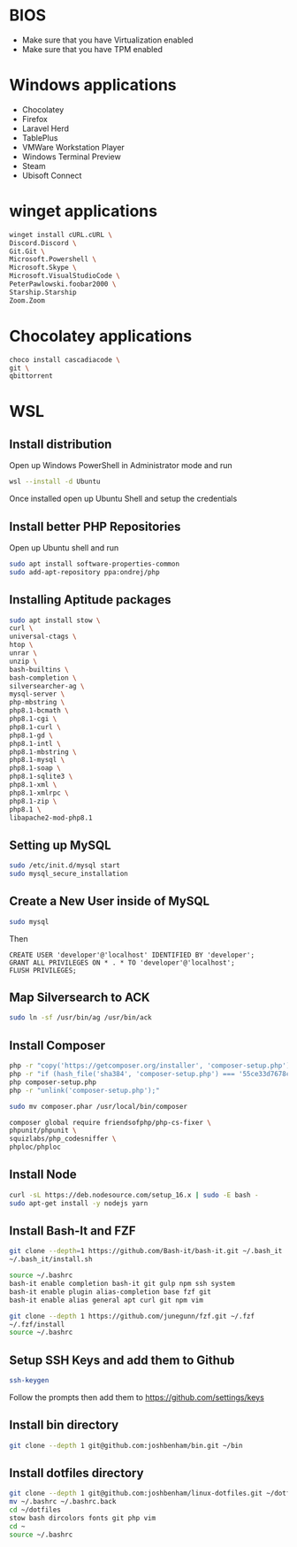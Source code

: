 # BIOS

 - Make sure that you have Virtualization enabled
 - Make sure that you have TPM enabled

# Windows applications

 - Chocolatey
 - Firefox
 - Laravel Herd
 - TablePlus
 - VMWare Workstation Player
 - Windows Terminal Preview
 - Steam
 - Ubisoft Connect

# winget applications

```bash
winget install cURL.cURL \
Discord.Discord \
Git.Git \ 
Microsoft.Powershell \ 
Microsoft.Skype \ 
Microsoft.VisualStudioCode \
PeterPawlowski.foobar2000 \
Starship.Starship
Zoom.Zoom
```

# Chocolatey applications

```bash
choco install cascadiacode \
git \
qbittorrent
```

# WSL

## Install distribution

Open up Windows PowerShell in Administrator mode and run

```bash
wsl --install -d Ubuntu
```

Once installed open up Ubuntu Shell and setup the credentials

## Install better PHP Repositories

Open up Ubuntu shell and run 

```bash
sudo apt install software-properties-common
sudo add-apt-repository ppa:ondrej/php
```

## Installing Aptitude packages

```bash
sudo apt install stow \
curl \
universal-ctags \
htop \
unrar \
unzip \
bash-builtins \
bash-completion \
silversearcher-ag \
mysql-server \
php-mbstring \
php8.1-bcmath \
php8.1-cgi \
php8.1-curl \
php8.1-gd \
php8.1-intl \
php8.1-mbstring \
php8.1-mysql \
php8.1-soap \
php8.1-sqlite3 \
php8.1-xml \
php8.1-xmlrpc \
php8.1-zip \
php8.1 \
libapache2-mod-php8.1
```

## Setting up MySQL 

```bash
sudo /etc/init.d/mysql start
sudo mysql_secure_installation
```

## Create a New User inside of MySQL

```bash
sudo mysql
```

Then

```
CREATE USER 'developer'@'localhost' IDENTIFIED BY 'developer';
GRANT ALL PRIVILEGES ON * . * TO 'developer'@'localhost';
FLUSH PRIVILEGES;
```

## Map Silversearch to ACK

```bash
sudo ln -sf /usr/bin/ag /usr/bin/ack
```

## Install Composer

```bash
php -r "copy('https://getcomposer.org/installer', 'composer-setup.php');"
php -r "if (hash_file('sha384', 'composer-setup.php') === '55ce33d7678c5a611085589f1f3ddf8b3c52d662cd01d4ba75c0ee0459970c2200a51f492d557530c71c15d8dba01eae') { echo 'Installer verified'; } else { echo 'Installer corrupt'; unlink('composer-setup.php'); } echo PHP_EOL;"
php composer-setup.php
php -r "unlink('composer-setup.php');"

sudo mv composer.phar /usr/local/bin/composer

composer global require friendsofphp/php-cs-fixer \
phpunit/phpunit \
squizlabs/php_codesniffer \
phploc/phploc
```

## Install Node

```bash
curl -sL https://deb.nodesource.com/setup_16.x | sudo -E bash -
sudo apt-get install -y nodejs yarn
```

## Install Bash-It and FZF

```bash
git clone --depth=1 https://github.com/Bash-it/bash-it.git ~/.bash_it
~/.bash_it/install.sh

source ~/.bashrc
bash-it enable completion bash-it git gulp npm ssh system
bash-it enable plugin alias-completion base fzf git
bash-it enable alias general apt curl git npm vim

git clone --depth 1 https://github.com/junegunn/fzf.git ~/.fzf
~/.fzf/install
source ~/.bashrc
```

## Setup SSH Keys and add them to Github

```bash
ssh-keygen
```

Follow the prompts then add them to https://github.com/settings/keys

## Install bin directory

```bash
git clone --depth 1 git@github.com:joshbenham/bin.git ~/bin
```

## Install dotfiles directory

```bash
git clone --depth 1 git@github.com:joshbenham/linux-dotfiles.git ~/dotfiles
mv ~/.bashrc ~/.bashrc.back
cd ~/dotfiles
stow bash dircolors fonts git php vim
cd ~
source ~/.bashrc
